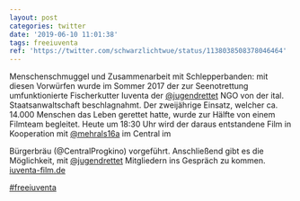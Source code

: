 ```yaml
---
layout: post
categories: twitter
date: '2019-06-10 11:01:38'
tags: freeiuventa
ref: 'https://twitter.com/schwarzlichtwue/status/1138038508378046464'
---
```

Menschenschmuggel und Zusammenarbeit mit Schlepperbanden: mit diesen Vorwürfen wurde im Sommer 2017 der zur Seenotrettung umfunktionierte Fischerkutter Iuventa der [@jugendrettet](https://twitter.com/jugendrettet) NGO von der ital. Staatsanwaltschaft beschlagnahmt. 
Der zweijährige Einsatz, welcher ca. 14.000 Menschen das Leben gerettet hatte, wurde zur Hälfte von einem Filmteam begleitet. Heute um 18:30 Uhr wird der daraus entstandene Film in Kooperation mit [@mehrals16a](https://twitter.com/mehrals16a) im Central im

Bürgerbräu (@CentralProgkino) vorgeführt. 
Anschließend gibt es die Möglichkeit, mit [@jugendrettet](https://twitter.com/jugendrettet) Mitgliedern ins Gespräch zu kommen. [iuventa-film.de](http://www.iuventa-film.de/)

[#freeiuventa](/t/freeiuventa) 